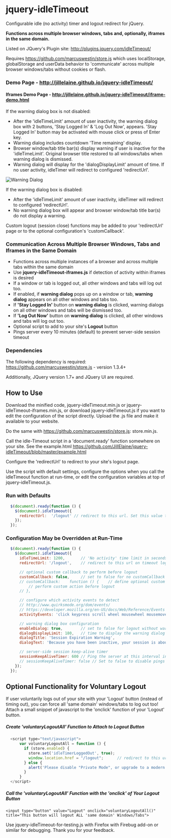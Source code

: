 # jquery-idleTimeout

Configurable idle (no activity) timer and logout redirect for jQuery.

**Functions across multiple browser windows, tabs and, optionally, iframes in the same domain.**

Listed on JQuery's Plugin site: http://plugins.jquery.com/idleTimeout/

Requires https://github.com/marcuswestin/store.js which uses localStorage, globalStorage and userData behavior to 'communicate' across multiple browser windows/tabs without cookies or flash.

### Demo Page - http://jillelaine.github.io/jquery-idleTimeout/

#### Iframes Demo Page - http://jillelaine.github.io/jquery-idleTimeout/iframe-demo.html

If the warning dialog box is not disabled:
* After the 'idleTimeLimit' amount of user inactivity, the warning dialog box with 2 buttons, 'Stay Logged In' & 'Log Out Now', appears. 'Stay Logged In' button may be activated with mouse click or press of Enter key.
* Warning dialog includes countdown 'Time remaining' display.
* Browser window/tab title bar(s) display warning if user is inactive for the 'idleTimeLimit'. Original browser title restored to all windows/tabs when warning dialog is dismissed.
* Warning dialog will display for the 'dialogDisplayLimit' amount of time. If no user activity, idleTimer will redirect to configured 'redirectUrl'.

![Warning Dialog](https://raw.github.com/JillElaine/jquery-idleTimeout/master/warning_dialog.png)

If the warning dialog box is disabled:
* After the 'idleTimeLimit' amount of user inactivity, idleTimer will redirect to configured 'redirectUrl'.
* No warning dialog box will appear and browser window/tab title bar(s) do not display a warning.

Custom logout (session close) functions may be added to your 'redirectUrl' page or to the optional configuration's 'customCallback'.

### Communication Across Multiple Browser Windows, Tabs and Iframes in the Same Domain

* Functions across multiple instances of a browser and across multiple tabs within the same domain
* Use **jquery-idleTimeout-iframes.js** if detection of activity within iframes is desired
* If a window or tab is logged out, all other windows and tabs will log out too.
* If enabled, if **warning dialog** pops up on a window or tab, **warning dialog** appears on all other windows and tabs too.
* If **'Stay Logged In'** button on **warning dialog** is clicked, warning dialogs on all other windows and tabs will be dismissed too.
* If **'Log Out Now'** button on **warning dialog** is clicked, all other windows and tabs will log out too.
* Optional script to add to your site's **Logout** button
* Pings server every 10 minutes (default) to prevent server-side session timeout

### Dependencies

The following dependency is required: https://github.com/marcuswestin/store.js - version 1.3.4+

Additionally, JQuery version 1.7+ and JQuery UI are required.

## How to Use

Download the minified code, jquery-idleTimeout.min.js or jquery-idleTimeout-iframes.min.js, or download jquery-idleTimeout.js if you want to edit the configuration of the script directly. Upload the .js file and make it available to your website.

Do the same with https://github.com/marcuswestin/store.js: store.min.js.

Call the idle-Timeout script in a 'document.ready' function somewhere on your site. See the example.html https://github.com/JillElaine/jquery-idleTimeout/blob/master/example.html

Configure the 'redirectUrl' to redirect to your site's logout page.

Use the script with default settings, configure the options when you call the idleTimeout function at run-time, or edit the configuration variables at top of jquery-idleTimeout.js.

### Run with Defaults

```Javascript
  $(document).ready(function () {
    $(document).idleTimeout({
      redirectUrl:  '/logout' // redirect to this url. Set this value to YOUR site's logout page.
    });
  });
```

### Configuration May be Overridden at Run-Time

```Javascript
  $(document).ready(function () {
    $(document).idleTimeout({
      idleTimeLimit: 1200,       // 'No activity' time limit in seconds. 1200 = 20 Minutes
      redirectUrl: '/logout',    // redirect to this url on timeout logout. Set to "redirectUrl: false" to disable redirect

      // optional custom callback to perform before logout
      customCallback: false,     // set to false for no customCallback
      // customCallback:    function () {    // define optional custom js function
          // perform custom action before logout
      // },

      // configure which activity events to detect
      // http://www.quirksmode.org/dom/events/
      // https://developer.mozilla.org/en-US/docs/Web/Reference/Events
      activityEvents: 'click keypress scroll wheel mousewheel mousemove', // separate each event with a space

      // warning dialog box configuration
      enableDialog: true,        // set to false for logout without warning dialog
      dialogDisplayLimit: 180,   // time to display the warning dialog before logout (and optional callback) in seconds. 180 = 3 Minutes
      dialogTitle: 'Session Expiration Warning',
      dialogText: 'Because you have been inactive, your session is about to expire.',

      // server-side session keep-alive timer
      sessionKeepAliveTimer: 600 // Ping the server at this interval in seconds. 600 = 10 Minutes
      // sessionKeepAliveTimer: false // Set to false to disable pings
    });
  });
```

## Optional Functionality for Voluntary Logout
If user voluntarily logs out of your site with your 'Logout' button (instead of timing out), you can force all 'same domain' windows/tabs to log out too! Attach a small snippet of javascript to the 'onclick' function of your 'Logout' button.

##### Create 'voluntaryLogoutAll' Function to Attach to Logout Button

```Javascript
  <script type="text/javascript">
      var voluntaryLogoutAll = function () {
        if (store.enabled) {
          store.set('idleTimerLoggedOut', true);
          window.location.href = "/logout";      // redirect to this url. Set this value to YOUR site's logout page.
        } else {
          alert('Please disable "Private Mode", or upgrade to a modern browser. Or perhaps a dependent file missing. Please see: https://github.com/marcuswestin/store.js')
        }
      }
  </script>
```

##### Call the 'voluntaryLogoutAll' Function with the 'onclick' of Your Logout Button

```
<input type="button" value="Logout" onclick="voluntaryLogoutAll()" title="This button will logout ALL 'same domain' Windows/Tabs">
```

Use jquery-idleTimeout-for-testing.js with Firefox with Firebug add-on or similar for debugging. Thank you for your feedback.
